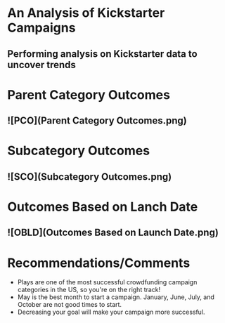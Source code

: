 # An Analysis of Kickstarter Campaigns
Performing analysis on Kickstarter data to uncover trends
---
# Parent Category Outcomes 
![PCO](Parent Category Outcomes.png)
---
# Subcategory Outcomes
![SCO](Subcategory Outcomes.png)
---
# Outcomes Based on Lanch Date
![OBLD](Outcomes Based on Launch Date.png)
---
# Recommendations/Comments
- Plays are one of the most successful crowdfunding campaign categories in the US, so you're on the right track!
- May is the best month to start a campaign. January, June, July, and October are not good times to start.
- Decreasing your goal will make your campaign more successful.
